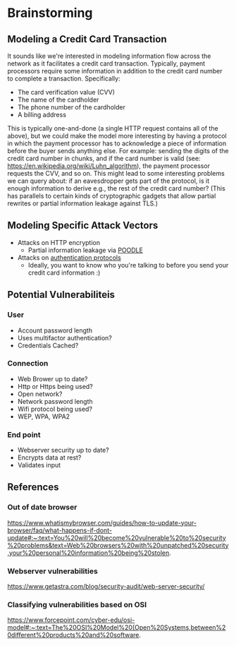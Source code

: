 # Brainstorming

## Modeling a Credit Card Transaction

It sounds like we're interested in modeling information flow across the network as it facilitates a credit card transaction.
Typically, payment processors require some information in addition to the credit card number to complete a transaction.
Specifically:

- The card verification value (CVV)
- The name of the cardholder
- The phone number of the cardholder
- A billing address

This is typically one-and-done (a single HTTP request contains all of the above), but we could make the model more interesting by having a protocol in which the payment processor has to acknowledge a piece of information before the buyer sends anything else.
For example: sending the digits of the credit card number in chunks, and if the card number is valid (see: <https://en.wikipedia.org/wiki/Luhn_algorithm>), the payment processor requests the CVV, and so on.
This might lead to some interesting problems we can query about: if an eavesdropper gets part of the protocol, is it enough information to derive e.g., the rest of the credit card number?
(This has parallels to certain kinds of cryptographic gadgets that allow partial rewrites or partial information leakage against TLS.)

## Modeling Specific Attack Vectors

- Attacks on HTTP encryption
  - Partial information leakage via [POODLE](https://en.wikipedia.org/wiki/POODLE)
- Attacks on [authentication protocols](https://en.wikipedia.org/wiki/Authentication_protocol)
  - Ideally, you want to know who you're talking to before you send your credit card information :)

## Potential Vulnerabiliteis 

### User
- Account password length
- Uses multifactor authentication?
- Credentials Cached?

### Connection
- Web Brower up to date?
- Http or Https being used?
- Open network?
- Network password length
- Wifi protocol being used? 
- WEP, WPA, WPA2

### End point
- Webserver security up to date?
- Encrypts data at rest? 
- Validates input



## References 
### Out of date browser

https://www.whatismybrowser.com/guides/how-to-update-your-browser/faq/what-happens-if-dont-update#:~:text=You%20will%20become%20vulnerable%20to%20security%20problems&text=Web%20browsers%20with%20unpatched%20security,your%20personal%20information%20being%20stolen.

### Webserver vulnerabilities 
https://www.getastra.com/blog/security-audit/web-server-security/

### Classifying vulnerabilities based on OSI
https://www.forcepoint.com/cyber-edu/osi-model#:~:text=The%20OSI%20Model%20(Open%20Systems,between%20different%20products%20and%20software.

